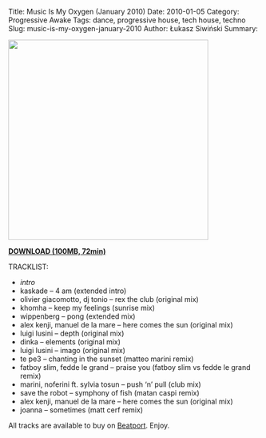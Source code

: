 Title: Music Is My Oxygen (January 2010)
Date: 2010-01-05
Category: Progressive Awake
Tags:  dance, progressive house, tech house, techno
Slug: music-is-my-oxygen-january-2010
Author: Łukasz Siwiński
Summary: 

<!-- ### IMAGE ### -->
<a href ="https://drive.google.com/uc?export=download&id=0B_4_ynm06YZIOF9nRThwLWstaWc" 
    title="DOWNLOAD" target="_blank">
    <img width="400" src="https://drive.google.com/uc?export=download&id=0B1aIvu0NI6o4bTlrSklwREZxQXM" />
</a>

<a href ="https://drive.google.com/file/d/0B_4_ynm06YZIOF9nRThwLWstaWc/edit?usp=sharing" 
    title="Progressive Awake - Music Is My Oxygen (January 2010)" target="_blank">
**DOWNLOAD (100MB, 72min)**
</a>

TRACKLIST:  

* _intro_
* kaskade – 4 am (extended intro)
* olivier giacomotto, dj tonio – rex the club (original mix)
* khomha – keep my feelings (sunrise mix)
* wippenberg – pong (extended mix)
* alex kenji, manuel de la mare – here comes the sun (original mix)
* luigi lusini – depth (original mix)
* dinka – elements (original mix)
* luigi lusini – imago (original mix)
* te pe3 – chanting in the sunset (matteo marini remix)
* fatboy slim, fedde le grand – praise you (fatboy slim vs fedde le grand remix)
* marini, noferini ft. sylvia tosun – push ‘n’ pull (club mix)
* save the robot – symphony of fish (matan caspi remix)
* alex kenji, manuel de la mare – here comes the sun (original mix)
* joanna – sometimes (matt cerf remix)

All tracks are available to buy on <a href="http://beatport.com" target="_blank">Beatport</a>.
Enjoy.